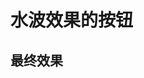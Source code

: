 # 水波效果的按钮

## 最终效果

<RippleButton />

<script setup>
import RippleButton from '../../../ui/animation/ripple-button/index.vue'
</script>
